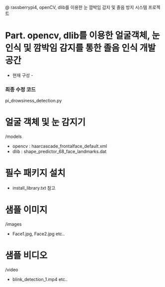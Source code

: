 @ rassberrypi4, openCV, dlib를 이용한 눈 깜박임 감지 및 졸음 방지 시스템 프로젝트
# Part. opencv, dlib를 이용한 얼굴객체, 눈 인식 및 깜박임 감지를 통한 졸음 인식 개발 공간

- 현재 구성 -

### 최종 수정 코드
pi_drowsiness_detection.py

# 얼굴 객체 및 눈 감지기
/models
- opencv : haarcascade_frontalface_default.xml
- dlib : shape_predictor_68_face_landmarks.dat

# 필수 패키지 설치
- install_library.txt 참고

# 샘플 이미지
/images
- Face1.jpg, Face2.jpg etc..

# 샘플 비디오
/video
- blink_detection_1.mp4 etc..

